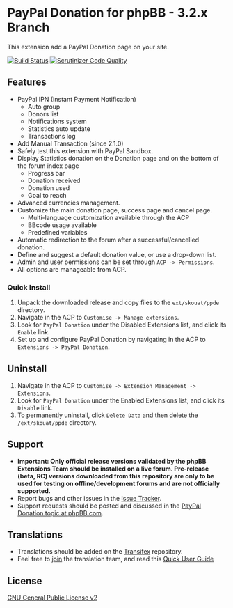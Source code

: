 # PayPal Donation for phpBB - 3.2.x Branch
This extension add a PayPal Donation page on your site.

[![Build Status](https://travis-ci.org/Skouat/ext_paypal_donation.svg?branch=3.2.x)](https://travis-ci.org/Skouat/ext_paypal_donation) [![Scrutinizer Code Quality](https://scrutinizer-ci.com/g/Skouat/ext_paypal_donation/badges/quality-score.png?b=3.2.x)](https://scrutinizer-ci.com/g/Skouat/ext_paypal_donation/?branch=3.2.x)

## Features
  * PayPal IPN (Instant Payment Notification)
    * Auto group
    * Donors list
    * Notifications system
    * Statistics auto update
    * Transactions log
  * Add Manual Transaction (since 2.1.0)
  * Safely test this extension with PayPal Sandbox.
  * Display Statistics donation on the Donation page and on the bottom of the forum index page
    * Progress bar
    * Donation received
    * Donation used
    * Goal to reach
  * Advanced currencies management.
  * Customize the main donation page, success page and cancel page.
    * Multi-language customization available through the ACP
    * BBcode usage available
    * Predefined variables
  * Automatic redirection to the forum after a successful/cancelled donation.
  * Define and suggest a default donation value, or use a drop-down list.
  * Admin and user permissions can be set through `ACP -> Permissions`.
  * All options are manageable from ACP.

### Quick Install

1. Unpack the downloaded release and copy files to the `ext/skouat/ppde` directory.
2. Navigate in the ACP to `Customise -> Manage extensions`.
3. Look for `PayPal Donation` under the Disabled Extensions list, and click its `Enable` link.
4. Set up and configure PayPal Donation by navigating in the ACP to `Extensions -> PayPal Donation`.

## Uninstall

1. Navigate in the ACP to `Customise -> Extension Management -> Extensions`.
2. Look for `PayPal Donation` under the Enabled Extensions list, and click its `Disable` link.
3. To permanently uninstall, click `Delete Data` and then delete the `/ext/skouat/ppde` directory.

## Support

  * **Important: Only official release versions validated by the phpBB Extensions Team should be installed on a live forum. Pre-release (beta, RC) versions downloaded from this repository are only to be used for testing on offline/development forums and are not officially supported.**
  * Report bugs and other issues in the [Issue Tracker](https://github.com/Skouat/ext_paypal_donation/issues).
  * Support requests should be posted and discussed in the [PayPal Donation topic at phpBB.com](https://www.phpbb.com/community/viewtopic.php?f=456&t=2358616).

## Translations

  * Translations should be added on the [Transifex](https://www.transifex.com/skouat/ppde-32x) repository.
  * Feel free to [join](https://www.transifex.com/signup/?join_project=ppde-32x) the translation team, and read this [Quick User Guide](/.tx/README.md)

## License
[GNU General Public License v2](http://opensource.org/licenses/GPL-2.0)
